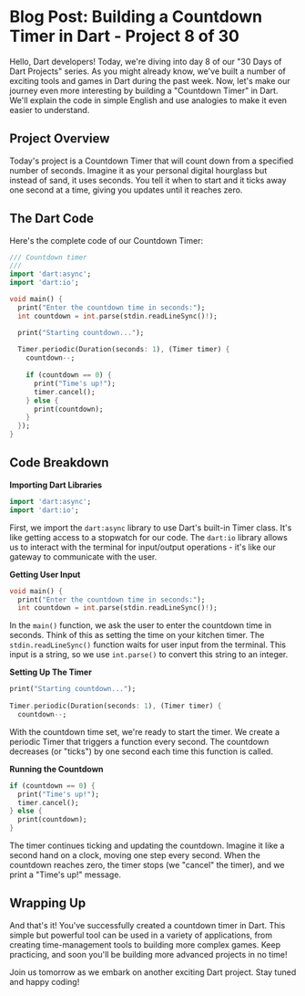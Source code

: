 # Blog Post: Building a Countdown Timer in Dart - Project 8 of 30

Hello, Dart developers! Today, we're diving into day 8 of our "30 Days of Dart Projects" series. As you might already know, we've built a number of exciting tools and games in Dart during the past week. Now, let's make our journey even more interesting by building a "Countdown Timer" in Dart. We'll explain the code in simple English and use analogies to make it even easier to understand.

## Project Overview

Today's project is a Countdown Timer that will count down from a specified number of seconds. Imagine it as your personal digital hourglass but instead of sand, it uses seconds. You tell it when to start and it ticks away one second at a time, giving you updates until it reaches zero.

## The Dart Code

Here's the complete code of our Countdown Timer:

```dart
/// Countdown timer
/// 
import 'dart:async';
import 'dart:io';

void main() {
  print("Enter the countdown time in seconds:");
  int countdown = int.parse(stdin.readLineSync()!);

  print("Starting countdown...");
  
  Timer.periodic(Duration(seconds: 1), (Timer timer) {
    countdown--;
    
    if (countdown == 0) {
      print("Time's up!");
      timer.cancel();
    } else {
      print(countdown);
    }
  });
}
```

## Code Breakdown

**Importing Dart Libraries**

```dart
import 'dart:async';
import 'dart:io';
```

First, we import the `dart:async` library to use Dart's built-in Timer class. It's like getting access to a stopwatch for our code. The `dart:io` library allows us to interact with the terminal for input/output operations - it's like our gateway to communicate with the user.

**Getting User Input**

```dart
void main() {
  print("Enter the countdown time in seconds:");
  int countdown = int.parse(stdin.readLineSync()!);
```

In the `main()` function, we ask the user to enter the countdown time in seconds. Think of this as setting the time on your kitchen timer. The `stdin.readLineSync()` function waits for user input from the terminal. This input is a string, so we use `int.parse()` to convert this string to an integer.

**Setting Up The Timer**

```dart
print("Starting countdown...");
  
Timer.periodic(Duration(seconds: 1), (Timer timer) {
  countdown--;
```

With the countdown time set, we're ready to start the timer. We create a periodic Timer that triggers a function every second. The countdown decreases (or "ticks") by one second each time this function is called.

**Running the Countdown**

```dart
if (countdown == 0) {
  print("Time's up!");
  timer.cancel();
} else {
  print(countdown);
}
```

The timer continues ticking and updating the countdown. Imagine it like a second hand on a clock, moving one step every second. When the countdown reaches zero, the timer stops (we "cancel" the timer), and we print a "Time's up!" message.

## Wrapping Up

And that's it! You've successfully created a countdown timer in Dart. This simple but powerful tool can be used in a variety of applications, from creating time-management tools to building more complex games. Keep practicing, and soon you'll be building more advanced projects in no time!

Join us tomorrow as we embark on another exciting Dart project. Stay tuned and happy coding!